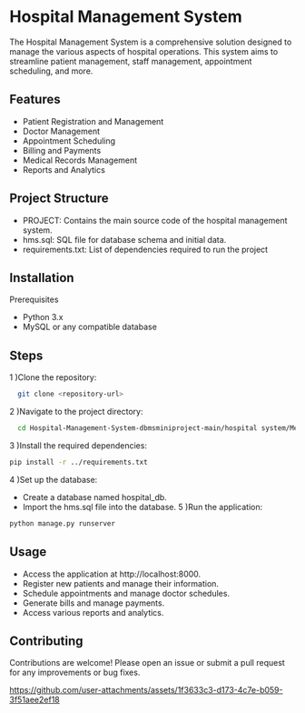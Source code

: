 # Hospital Management System


The Hospital Management System is a comprehensive solution designed to manage the various aspects of hospital operations. This system aims to streamline patient management, staff management, appointment scheduling, and more.


## Features

- Patient Registration and Management
- Doctor Management
- Appointment Scheduling
- Billing and Payments
- Medical Records Management
- Reports and Analytics


## Project Structure

- PROJECT: Contains the main source code of the hospital management system.
- hms.sql: SQL file for database schema and initial data.
- requirements.txt: List of dependencies required to run the project
## Installation

Prerequisites
- Python 3.x
- MySQL or any compatible database

## Steps

1 )Clone the repository:
```bash
  git clone <repository-url>

```
2 )Navigate to the project directory:
```bash
  cd Hospital-Management-System-dbmsminiproject-main/hospital system/Meditech
```
3 )Install the required dependencies:
```bash
pip install -r ../requirements.txt
```
4 )Set up the database:
- Create a database named hospital_db.
- Import the hms.sql file into the database.
5 )Run the application:
```bash
python manage.py runserver
```



    
## Usage

- Access the application at http://localhost:8000.
- Register new patients and manage their   information.
- Schedule appointments and manage doctor schedules.
- Generate bills and manage payments.
- Access various reports and analytics.
## Contributing

Contributions are welcome! Please open an issue or submit a pull request for any improvements or bug fixes.

https://github.com/user-attachments/assets/1f3633c3-d173-4c7e-b059-3f51aee2ef18


